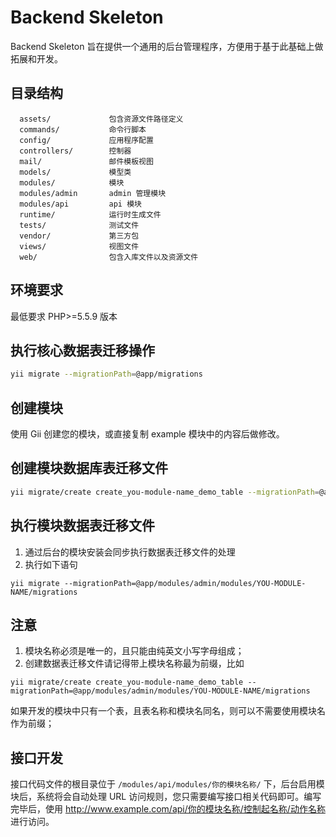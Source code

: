 Backend Skeleton
=================

Backend Skeleton 旨在提供一个通用的后台管理程序，方便用于基于此基础上做拓展和开发。

## 目录结构
      assets/             包含资源文件路径定义
      commands/           命令行脚本
      config/             应用程序配置
      controllers/        控制器
      mail/               邮件模板视图
      models/             模型类
      modules/            模块
      modules/admin       admin 管理模块
      modules/api         api 模块
      runtime/            运行时生成文件
      tests/              测试文件
      vendor/             第三方包
      views/              视图文件
      web/                包含入库文件以及资源文件

## 环境要求
最低要求 PHP>=5.5.9 版本

## 执行核心数据表迁移操作
```bash
yii migrate --migrationPath=@app/migrations
```

## 创建模块
使用 Gii 创建您的模块，或直接复制 example 模块中的内容后做修改。

## 创建模块数据库表迁移文件
```bash
yii migrate/create create_you-module-name_demo_table --migrationPath=@app/modules/admin/modules/YOU-MODULE-NAME/migrations
```

## 执行模块数据表迁移文件
1. 通过后台的模块安装会同步执行数据表迁移文件的处理
2. 执行如下语句
```
yii migrate --migrationPath=@app/modules/admin/modules/YOU-MODULE-NAME/migrations
```

## 注意
1. 模块名称必须是唯一的，且只能由纯英文小写字母组成；
2. 创建数据表迁移文件请记得带上模块名称最为前缀，比如
```
yii migrate/create create_you-module-name_demo_table --migrationPath=@app/modules/admin/modules/YOU-MODULE-NAME/migrations
```
如果开发的模块中只有一个表，且表名称和模块名同名，则可以不需要使用模块名作为前缀；

## 接口开发
接口代码文件的根目录位于 `/modules/api/modules/你的模块名称/` 下，后台启用模块后，系统将会自动处理 URL 访问规则，您只需要编写接口相关代码即可。编写完毕后，使用 http://www.example.com/api/你的模块名称/控制起名称/动作名称 进行访问。